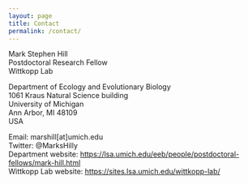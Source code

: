 ```yaml
---
layout: page
title: Contact
permalink: /contact/
---
```

<!-- Global site tag (gtag.js) - Google Analytics -->
<script async src="https://www.googletagmanager.com/gtag/js?id=UA-111105866-1"></script>
<script>
  window.dataLayer = window.dataLayer || [];
  function gtag(){dataLayer.push(arguments);}
  gtag('js', new Date());

  gtag('config', 'UA-111105866-1');
</script>

Mark Stephen Hill<br>
Postdoctoral Research Fellow<br>
Wittkopp Lab<br>

Department of Ecology and Evolutionary Biology<br>
1061 Kraus Natural Science building<br>
University of Michigan<br>
Ann Arbor, MI 48109<br>
USA<br>

Email: marshill[at]umich.edu<br>
Twitter: @MarksHilly<br>
Department website: https://lsa.umich.edu/eeb/people/postdoctoral-fellows/mark-hill.html<br>
Wittkopp Lab website: https://sites.lsa.umich.edu/wittkopp-lab/<br>
